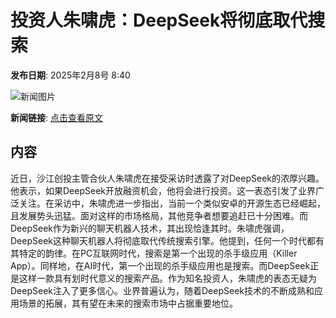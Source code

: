 # 投资人朱啸虎：DeepSeek将彻底取代搜索

**发布日期**: 2025年2月8号 8:40

![新闻图片](https://pic.chinaz.com/picmap/202304231721019071_2.jpg)

**新闻链接**: [点击查看原文](https://www.aibase.com/zh/news/15153)

## 内容

近日，沙江创投主管合伙人朱啸虎在接受采访时透露了对DeepSeek的浓厚兴趣。他表示，如果DeepSeek开放融资机会，他将会进行投资。这一表态引发了业界广泛关注。在采访中，朱啸虎进一步指出，当前一个类似安卓的开源生态已经崛起，且发展势头迅猛。面对这样的市场格局，其他竞争者想要追赶已十分困难。而DeepSeek作为新兴的聊天机器人技术，其出现恰逢其时。朱啸虎强调，DeepSeek这种聊天机器人将彻底取代传统搜索引擎。他提到，任何一个时代都有其特定的韵律。在PC互联网时代，搜索是第一个出现的杀手级应用（Killer App）。同样地，在AI时代，第一个出现的杀手级应用也是搜索。而DeepSeek正是这样一款具有划时代意义的搜索产品。作为知名投资人，朱啸虎的表态无疑为DeepSeek注入了更多信心。业界普遍认为，随着DeepSeek技术的不断成熟和应用场景的拓展，其有望在未来的搜索市场中占据重要地位。
